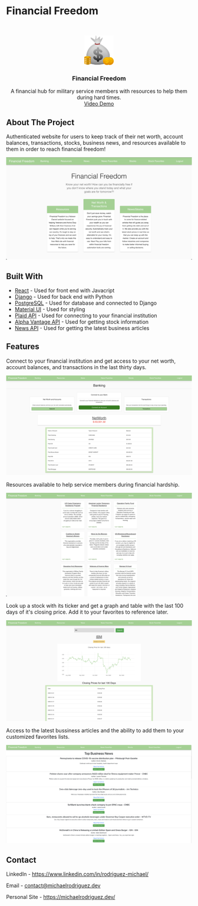 # Financial Freedom



<br />
<p align="center">
  <a href="https://github.com/rodriguez-michael/financial-website">
    <img src="images/logo.png" alt="Logo" width="80" height="80">
  </a>

  <h3 align="center">Financial Freedom</h3>

  <p align="center">
    A financial hub for military service members with resources to help them during hard times.
    <br />
    <a href="https://www.youtube.com/watch?v=n-48k7n-en0&feature=youtu.be" target="_blank">
      Video Demo
    </a>



## About The Project
Authenticated website for users to keep track of their net worth, account balances, transactions, stocks, business news, and resources available to them in order to reach financial freedom!

![](images/homepage.png)



## Built With

* [React](https://reactjs.org/) - Used for front end with Javacript
* [Django](https://www.djangoproject.com/) - Used for back end with Python
* [PostgreSQL](https://www.postgresql.org/) - Used for database and connected to Django
* [Material UI](https://material-ui.com/) - Used for styling
* [Plaid API](https://plaid.com/products/auth/overview/?utm_source=google&utm_medium=search&utm_campaign=Search_G_Brand_Exact&utm_content=plaidapi&utm_term=plaid%20api&utm_creative=481138286063&gclid=CjwKCAiArIH_BRB2EiwALfbH1BJCDkYsFsXWmd-_Yq5HgfAjoKAaB3qgz77hrehqSKKZXnLbrYxW4hoC9l8QAvD_BwE) - Used for connecting to your financial institution
* [Alpha Vantage API](https://www.alphavantage.co/) - Used for getting stock information
* [News API](https://newsapi.org/) - Used for getting the latest business articles



## Features

Connect to your financial institution and get access to your net worth, account balances, and transactions in the last thirty days.

![](images/networth.png)

Resources available to help service members during financial hardship.

![](images/resources.png)

Look up a stock with its ticker and get a graph and table with the last 100 days of it's closing price. Add it to your favorites to reference later.

![](images/stocks.png)

Access to the latest bussiness articles and the ability to add them to your customized favorites lists.

![](images/news.png)



## Contact

LinkedIn - https://www.linkedin.com/in/rodriguez-michael/

Email - contact@michaelrodriguez.dev

Personal Site - https://michaelrodriguez.dev/
